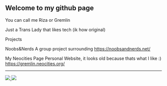 ## Welcome to my github page

You can call me Riza or Gremlin

Just a Trans Lady that likes tech (ik how original)

Projects

Noobs&Nerds
A group project surrounding 
https://noobsandnerds.net/

My Neocities Page
Personal Website, it looks old because thats what I like :)
https://gremlin.neocities.org/

---

<a href="https://www.youtube.com/channel/UC3k3IB_Z55aAK49dftf-mqg">
  <img src="https://img.shields.io/badge/YouTube-%23FF0000.svg?style=for-the-badge&logo=YouTube&logoColor=white" />
</a>

<a href="https://discord.gg/Rk9EuJkZ7z">
  <img src="https://dcbadge.vercel.app/api/server/Rk9EuJkZ7z" />
</a>
